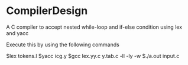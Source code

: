# CompilerDesign
A C compiler to accept nested while-loop and if-else condition using lex and yacc

Execute this by using the following commands

$lex tokens.l
$yacc icg.y
$gcc lex.yy.c y.tab.c -ll -ly -w
$./a.out input.c
